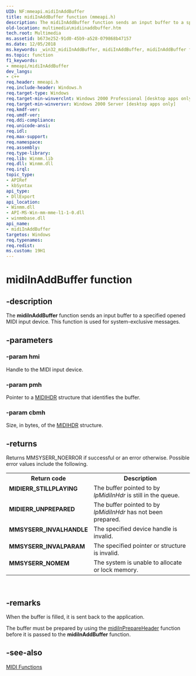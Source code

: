 ```yaml
---
UID: NF:mmeapi.midiInAddBuffer
title: midiInAddBuffer function (mmeapi.h)
description: The midiInAddBuffer function sends an input buffer to a specified opened MIDI input device. This function is used for system-exclusive messages.
old-location: multimedia\midiinaddbuffer.htm
tech.root: Multimedia
ms.assetid: b673e252-91d0-45b9-a528-079868b47157
ms.date: 12/05/2018
ms.keywords: _win32_midiInAddBuffer, midiInAddBuffer, midiInAddBuffer function [Windows Multimedia], mmeapi/midiInAddBuffer, multimedia.midiinaddbuffer
ms.topic: function
f1_keywords:
- mmeapi/midiInAddBuffer
dev_langs:
- c++
req.header: mmeapi.h
req.include-header: Windows.h
req.target-type: Windows
req.target-min-winverclnt: Windows 2000 Professional [desktop apps only]
req.target-min-winversvr: Windows 2000 Server [desktop apps only]
req.kmdf-ver: 
req.umdf-ver: 
req.ddi-compliance: 
req.unicode-ansi: 
req.idl: 
req.max-support: 
req.namespace: 
req.assembly: 
req.type-library: 
req.lib: Winmm.lib
req.dll: Winmm.dll
req.irql: 
topic_type:
- APIRef
- kbSyntax
api_type:
- DllExport
api_location:
- Winmm.dll
- API-MS-Win-mm-mme-l1-1-0.dll
- winmmbase.dll
api_name:
- midiInAddBuffer
targetos: Windows
req.typenames: 
req.redist: 
ms.custom: 19H1
---
```


# midiInAddBuffer function


## -description



The <b>midiInAddBuffer</b> function sends an input buffer to a specified opened MIDI input device. This function is used for system-exclusive messages.




## -parameters




### -param hmi

Handle to the MIDI input device.


### -param pmh

Pointer to a <a href="https://docs.microsoft.com/previous-versions/dd798449(v=vs.85)">MIDIHDR</a> structure that identifies the buffer.


### -param cbmh

Size, in bytes, of the <a href="https://docs.microsoft.com/previous-versions/dd798449(v=vs.85)">MIDIHDR</a> structure.


## -returns



Returns MMSYSERR_NOERROR if successful or an error otherwise. Possible error values include the following.

<table>
<tr>
<th>Return code</th>
<th>Description</th>
</tr>
<tr>
<td width="40%">
<dl>
<dt><b>MIDIERR_STILLPLAYING</b></dt>
</dl>
</td>
<td width="60%">
The buffer pointed to by <i>lpMidiInHdr</i> is still in the queue.

</td>
</tr>
<tr>
<td width="40%">
<dl>
<dt><b>MIDIERR_UNPREPARED</b></dt>
</dl>
</td>
<td width="60%">
The buffer pointed to by <i>lpMidiInHdr</i> has not been prepared.

</td>
</tr>
<tr>
<td width="40%">
<dl>
<dt><b>MMSYSERR_INVALHANDLE</b></dt>
</dl>
</td>
<td width="60%">
The specified device handle is invalid.

</td>
</tr>
<tr>
<td width="40%">
<dl>
<dt><b>MMSYSERR_INVALPARAM</b></dt>
</dl>
</td>
<td width="60%">
The specified pointer or structure is invalid.

</td>
</tr>
<tr>
<td width="40%">
<dl>
<dt><b>MMSYSERR_NOMEM</b></dt>
</dl>
</td>
<td width="60%">
The system is unable to allocate or lock memory.

</td>
</tr>
</table>
 




## -remarks



When the buffer is filled, it is sent back to the application.

The buffer must be prepared by using the <a href="https://docs.microsoft.com/previous-versions/dd798459(v=vs.85)">midiInPrepareHeader</a> function before it is passed to the <b>midiInAddBuffer</b> function.




## -see-also




<a href="https://docs.microsoft.com/windows/desktop/Multimedia/midi-functions">MIDI Functions</a>
 

 

